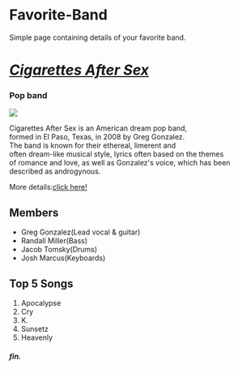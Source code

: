 # Favorite-Band
Simple page containing details of your favorite band.

<!DOCTYPE html>
<html>
<body>
  <h1><i><u> Cigarettes After Sex </u></i></h1>
  <h3> Pop band </h3>
  <img src="https://i.guim.co.uk/img/media/6b13ff9e08454de73a0e37bbadf5bc6f47526e9a/0_84_2500_1500/master/2500.jpg?width=1200&height=900&quality=85&auto=format&fit=crop&s=df45adb93602665d8ab79b32d0595eb7" >
  <p>Cigarettes After Sex is an American dream pop band,<br> formed in El Paso, Texas, in 2008 by Greg Gonzalez. <br>The band is known for their ethereal, limerent and <br>often dream-like musical style, lyrics often based on the themes <br>of romance and love, as well as Gonzalez's voice, which has been <br>described as androgynous.</p>
  <p>More details:<a href="https://www.google.com/url?sa=i&url=https%3A%2F%2Fwww.cigarettesaftersex.com%2F&psig=AOvVaw2jSNMdj11eXRh1MQY-kqIQ&ust=1749375317767000&source=images&cd=vfe&opi=89978449&ved=0CAQQn5wMahcKEwjwrprRgd-NAxUAAAAAHQAAAAAQBA">click here!</a></p>
  <h2>Members</h2>
  <ul>
    <li>Greg Gonzalez(Lead vocal & guitar)</li>
    <li>Randall Miller(Bass)</li>
    <li>Jacob Tomsky(Drums)</li>
    <li>Josh Marcus(Keyboards)</li>
  </ul>
  <h2>Top 5 Songs</h2>
  <ol>
    <li>Apocalypse</li>
    <li>Cry</li>
    <li>K.</li>
    <li>Sunsetz</li>
    <li>Heavenly</li>
  </ol>
  <h4><i>fin.</i></h4>
</body>
</html>

